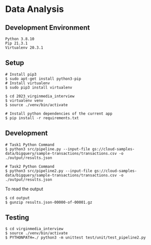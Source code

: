 # Data Analysis

## Development Environment

```
Python 3.8.10
Pip 21.3.1
Virtualenv 20.3.1
```

## Setup

```
# Install pip3
$ sudo apt-get install python3-pip
# Install virtualenv
$ sudo pip3 install virtualenv

$ cd 2023_virginmedia_interview
$ virtualenv venv
$ source ./venv/bin/activate

# Install python dependencies of the current app
$ pip install -r requirements.txt
```

## Development

```
# Task1 Python Command
$ python3 src/pipeline.py --input-file gs://cloud-samples-data/bigquery/sample-transactions/transactions.csv -o ./output/results.json

# Task2 Python Command
$ python3 src/pipeline2.py --input-file gs://cloud-samples-data/bigquery/sample-transactions/transactions.csv -o ./output/results.json
```

To read the output

```
$ cd output
$ gunzip results.json-00000-of-00001.gz
```

## Testing

```
$ cd virginmedia_interview
$ source ./venv/bin/activate
$ PYTHONPATH=./ python3 -m unittest test/unit/test_pipeline2.py
```
